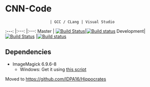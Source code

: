 # CNN-Code
						| GCC / CLang | Visual Studio
:---: 			|:---: 	|:---:
Master 			| [![Build Status](https://travis-ci.org/IDPA16/CNN-Code.svg?branch=master)](https://travis-ci.org/IDPA16/CNN-Code)|[![Build status](https://ci.appveyor.com/api/projects/status/95vtyx108bt8odml/branch/master?svg=true)](https://ci.appveyor.com/project/SirRade/cnn-code/branch/master)
Development|[![Build Status](https://travis-ci.org/IDPA16/CNN-Code.svg?branch=development)](https://travis-ci.org/IDPA16/CNN-Code) |[![Build status](https://ci.appveyor.com/api/projects/status/95vtyx108bt8odml/branch/development?svg=true)](https://ci.appveyor.com/project/SirRade/cnn-code/branch/development)


## Dependencies
- ImageMagick 6.9.6-8 
    - Windows: Get it using [this script](https://github.com/IDPA16/CNN-Code/blob/development/InstallDependencies.ps1)

Moved to https://github.com/IDPA16/Hippocrates
